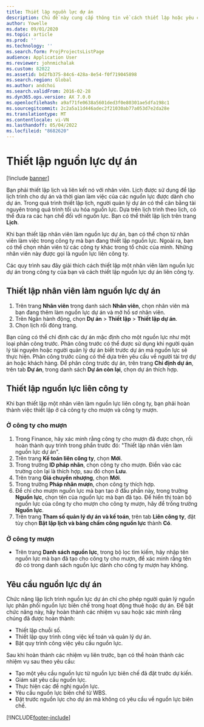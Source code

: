 ```yaml
---
title: Thiết lập nguồn lực dự án
description: Chủ đề này cung cấp thông tin về cách thiết lập hoặc yêu cầu nguồn lực dự án.
author: Yowelle
ms.date: 09/01/2020
ms.topic: article
ms.prod: ''
ms.technology: ''
ms.search.form: ProjProjectsListPage
audience: Application User
ms.reviewer: johnmichalak
ms.custom: 82022
ms.assetid: bd2fb375-84c6-428a-8e54-f0f719045898
ms.search.region: Global
ms.author: andchoi
ms.search.validFrom: 2016-02-28
ms.dyn365.ops.version: AX 7.0.0
ms.openlocfilehash: a9af71fe0638a5601ded3f0e80301ae5dfa198c1
ms.sourcegitcommit: 2c2a5a11d446adec2f21030ab77a053d7e2da28e
ms.translationtype: MT
ms.contentlocale: vi-VN
ms.lasthandoff: 05/04/2022
ms.locfileid: "8682620"
---
```

# <a name="set-up-project-resources"></a>Thiết lập nguồn lực dự án

[!include [banner](../includes/banner.md)]

Bạn phải thiết lập lịch và liên kết nó với nhân viên. Lịch được sử dụng để lập lịch trình cho dự án và thời gian làm việc của các nguồn lực được dành cho dự án. Trong quá trình thiết lập lịch, người quản lý dự án có thể cân bằng tài nguyên trong quá trình tối ưu hóa nguồn lực. Dựa trên lịch trình theo lịch, có thể đưa ra các hạn chế đối với nguồn lực. Bạn có thể thiết lập lịch trên trang **Lịch**.

Khi bạn thiết lập nhân viên làm nguồn lực dự án, bạn có thể chọn từ nhân viên làm việc trong công ty mà bạn đang thiết lập nguồn lực. Ngoài ra, bạn có thể chọn nhân viên từ các công ty khác trong tổ chức của mình. Những nhân viên này được gọi là nguồn lực liên công ty.

Các quy trình sau đây giải thích cách thiết lập một nhân viên làm nguồn lực dự án trong công ty của bạn và cách thiết lập nguồn lực dự án liên công ty.

## <a name="set-up-a-worker-as-a-project-resource"></a>Thiết lập nhân viên làm nguồn lực dự án

1. Trên trang **Nhân viên** trong danh sách **Nhân viên**, chọn nhân viên mà bạn đang thêm làm nguồn lực dự án và mở hồ sơ nhân viên.
2. Trên Ngăn hành động, chọn **Dự án** &gt; **Thiết lập** &gt; **Thiết lập dự án**.
3. Chọn lịch rồi đóng trang.

Bạn cũng có thể chỉ định các dự án mặc định cho một nguồn lực như một loại phân công trước. Phân công trước có thể được sử dụng khi người quản lý tài nguyên hoặc người quản lý dự án biết trước dự án mà nguồn lực sẽ thực hiện. Phân công trước cũng có thể dựa trên yêu cầu về người tài trợ dự án hoặc khách hàng. Để phân công trước dự án, trên trang **Chỉ định dự án**, trên tab **Dự án**, trong danh sách **Dự án còn lại**, chọn dự án thích hợp.

## <a name="set-up-an-intercompany-resource"></a>Thiết lập nguồn lực liên công ty

Khi bạn thiết lập một nhân viên làm nguồn lực liên công ty, bạn phải hoàn thành việc thiết lập ở cả công ty cho mượn và công ty mượn.

### <a name="in-the-lending-company"></a>Ở công ty cho mượn

1. Trong Finance, hãy xác minh rằng công ty cho mượn đã được chọn, rồi hoàn thành quy trình trong phần trước đó: "Thiết lập nhân viên làm nguồn lực dự án".
2. Trên trang **Kế toán liên công ty**, chọn **Mới**.
3. Trong trường **ID pháp nhân**, chọn công ty cho mượn. Điền vào các trường còn lại là thích hợp, sau đó chọn **Lưu**.
4. Trên trang **Giá chuyển nhượng**, chọn **Mới**.
5. Trong trường **Pháp nhân mượn**, chọn công ty thích hợp.
6. Để chỉ cho mượn nguồn lực mà bạn tạo ở đầu phần này, trong trường **Nguồn lực**, chọn tên của nguồn lực mà bạn đã tạo. Để hiển thị toàn bộ nguồn lực của công ty cho mượn cho công ty mượn, hãy để trống trường **Nguồn lực**.
7. Trên trang **Tham số quản lý dự án và kế toán**, trên tab **Liên công ty**, đặt tùy chọn **Bật lập lịch và bảng chấm công nguồn lực** thành **Có**.

### <a name="in-the-borrowing-company"></a>Ở công ty mượn

- Trên trang **Danh sách nguồn lực**, trong bộ lọc tìm kiếm, hãy nhập tên nguồn lực mà bạn đã tạo cho công ty cho mượn, để xác minh rằng tên đó có trong danh sách nguồn lực dành cho công ty mượn hay không.

## <a name="request-project-resources"></a>Yêu cầu nguồn lực dự án
Chức năng lập lịch trình nguồn lực dự án chỉ cho phép người quản lý nguồn lực phân phối nguồn lực biên chế trong hoạt động thuê hoặc dự án. Để bật chức năng này, hãy hoàn thành các nhiệm vụ sau hoặc xác minh rằng chúng đã được hoàn thành:

- Thiết lập chuỗi số.
- Thiết lập quy trình công việc kế toán và quản lý dự án.
- Bật quy trình công việc yêu cầu nguồn lực.

Sau khi hoàn thành các nhiệm vụ liên trước, bạn có thể hoàn thành các nhiệm vụ sau theo yêu cầu:

- Tạo một yêu cầu nguồn lực từ nguồn lực biên chế đã đặt trước dự kiến.
- Giám sát yêu cầu nguồn lực.
- Thực hiện các đề nghị nguồn lực.
- Yêu cầu nguồn lực biên chế từ WBS.
- Đặt trước nguồn lực cho dự án mà không có yêu cầu về nguồn lực biên chế.


[!INCLUDE[footer-include](../includes/footer-banner.md)]